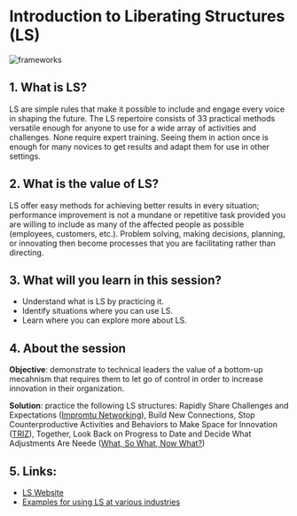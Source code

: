 <!-- numbers -->

# Introduction to Liberating Structures (LS)

![frameworks](https://i.imgur.com/ER5iCTY.jpg)

## 1. What is LS?
LS are simple rules that make it possible to include and engage every voice in shaping the future. The LS repertoire consists of 33 practical methods versatile enough for anyone to use for a wide array of activities and challenges. None require expert training. Seeing them in action once is enough for many novices to get results and adapt them for use in other settings.

## 2. What is the value of LS?
LS offer easy methods for achieving better results in every situation; performance improvement is not a mundane or repetitive task provided you are willing to include as many of the affected people as possible (employees, customers, etc.). Problem solving, making decisions, planning, or innovating then become processes that you are facilitating rather than directing.

## 3. What will you learn in this session?
* Understand what is LS by practicing it.
* Identify situations where you can use LS.
* Learn where you can explore more about LS.

## 4. About the session
**Objective**: demonstrate to technical leaders the value of a bottom-up mecahnism that requires them to let go of control in order to increase innovation in their organization.

**Solution**: practice the following LS structures: Rapidly Share Challenges and Expectations ([Impromtu Networking](http://www.liberatingstructures.com/2-impromptu-networking)), Build New Connections, Stop Counterproductive Activities and Behaviors to Make Space for Innovation ([TRIZ](http://www.liberatingstructures.com/6-making-space-with-triz)), Together, Look Back on Progress to Date and Decide What Adjustments Are Neede ([What, So What, Now What?](http://www.liberatingstructures.com/9-what-so-what-now-what-w))

## 5. Links:
* [LS Website](http://www.liberatingstructures.com)
* [Examples for using LS at various industries](http://www.liberatingstructures.com/field-stories)
